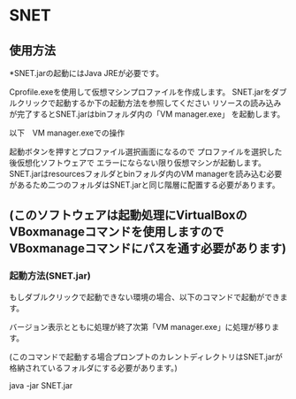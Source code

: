 # SNET 

## 使用方法 

*SNET.jarの起動にはJava JREが必要です。

Cprofile.exeを使用して仮想マシンプロファイルを作成します。
SNET.jarをダブルクリックで起動するか下の起動方法を参照してください
リソースの読み込みが完了するとSNET.jarはbinフォルダ内の「VM manager.exe」
を起動します。

以下　VM manager.exeでの操作

起動ボタンを押すとプロファイル選択画面になるので
プロファイルを選択した後仮想化ソフトウェアで
エラーにならない限り仮想マシンが起動します。
SNET.jarはresourcesフォルダとbinフォルダ内のVM managerを読み込む必要があるため二つのフォルダはSNET.jarと同じ階層に配置する必要があります。

(このソフトウェアは起動処理にVirtualBoxのVBoxmanageコマンドを使用しますのでVBoxmanageコマンドにパスを通す必要があります)
------
### 起動方法(SNET.jar)

もしダブルクリックで起動できない環境の場合、以下のコマンドで起動ができます。

バージョン表示とともに処理が終了次第「VM manager.exe」に処理が移ります。

(このコマンドで起動する場合プロンプトのカレントディレクトリはSNET.jarが格納されているフォルダにする必要があります。)

java -jar SNET.jar


